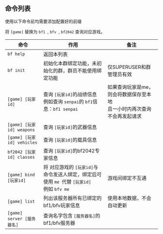 ## 命令列表

使用以下命令前均需要添加配置好的前缀

 将 `[game]` 替换为 `bf1 `, `bfv `, `bf2042` 查询对应游戏。

| 命令                         | 作用                                                                                                   | 备注                                                                         |
| ---------------------------- | ------------------------------------------------------------------------------------------------------ | ---------------------------------------------------------------------------- |
| `bf help`                  | 返回本列表                                                                                             |                                                                              |
| `bf init`                  | 初始化本群绑定功能，未初始化的群，群员不能使用绑定功能                                                 | 仅SUPERUSER和群管理员有效                                                    |
| `[game] [玩家id]`          | 查询 `[玩家id]`的战绩信息<br />例如查询 `senpai`的 `bf1`信息：`bf1 senpai`                     | 如果查询玩家是me，则会将数据保存至本地<br />且一小时内再次查询不会再发起请求 |
| `[game] [玩家id] weapons`  | 查询 `[玩家id]`的武器信息                                                                            |                                                                              |
| `[game] [玩家id] vehicles` | 查询 `[玩家id]`的载具信息                                                                            |                                                                              |
| `bf2042 [玩家id] classes`  | 查询 `[玩家id]`的bf2042专家信息                                                                      |                                                                              |
| `[game] bind [玩家id]`     | 将 对应游戏的 `[玩家id]`与命令发送人绑定，绑定后可使用 `me `代替 `[玩家id]`<br />例如 `bfv me` | 游戏间绑定不互通                                                             |
| `[game] list`              | 列出该服务器所有已绑定的bf1/bfv玩家信息                                                                | 使用本地数据，不会自动更新                                                   |
| `[game] server [服务器名]` | 查询名字包含 `[服务器名]`的bf1/bfv服务器                                                             |                                                                              |
